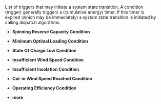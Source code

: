 List of triggers that may initiate a system state transition. A condition (trigger) generally triggers a (cumulative energy) timer. If this timer is expired (which may be immediately) a system state transition is initiated by calling dispatch algorithms. 

* **Spinning Reserve Capacity Condition**

* **Minimum Optimal Loading Condition**

* **State Of Charge Low Condition**

* **Insufficient Wind Speed Condition**

* **Insufficient Insolation Condition**

* **Cut-in Wind Speed Reached Condition**

* **Operating Efficiency Condition**

* **more**